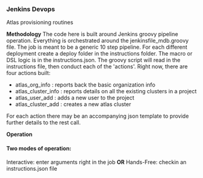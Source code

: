 ### Jenkins Devops ###
Atlas provisioning routines

__Methodology__
The code here is built around Jenkins groovy pipeline operation.  Everything is orchestrated around the jenkinsfile_mdb.groovy file.  The job is meant to be a generic 10 step pipeline.  For each different deployment create a deploy folder in the instructions folder.  The macro or DSL logic is in the instructions.json.  The groovy script will read in the instructions file, then conduct each of the 'actions'.  Right now, there are four actions built:
- atlas_org_info : reports back the basic organization info
- atlas_cluster_info : reports details on all the existing clusters in a project
- atlas_user_add : adds a new user to the project
- atlas_cluster_add : creates a new atlas cluster

For each action there may be an accompanying json template to provide further details to the rest call.

__Operation__
#### Two modes of operation:
  Interactive: enter arguments right in the job
    __OR__
  Hands-Free: checkin an instructions.json file
